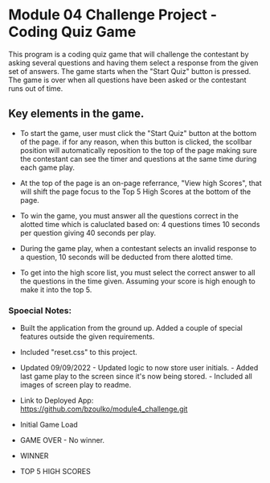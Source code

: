 # Module 04 Challenge Project - Coding Quiz Game
This program is a coding quiz game that will challenge the contestant by asking
several questions and having them select a response from the given set of answers.
The game starts when the "Start Quiz" button is pressed. The game is over when all questions have been asked or the contestant runs out of time. 


## Key elements in the game.
* To start the game, user must click the "Start Quiz" button at the bottom of the
  page.  if for any reason, when this button is clicked, the scollbar position will
  automatically reposition to the top of the page making sure the contestant can see the timer and questions at the same time during each game play.

* At the top of the page is an on-page referrance, "View high Scores", that will
  shift the page focus to the Top 5 High Scores at the bottom of the page.

* To win the game, you must answer all the questions correct in the alotted time
  which is caluclated based on: 4 questions times 10 seconds per question giving
  40 seconds per play.

* During the game play, when a contestant selects an invalid response to a question,
  10 seconds will be deducted from there alotted time.

* To get into the high score list, you must select the correct answer to all the
  questions in the time given. Assuming your score is high enough to make it into the
  top 5.


### Spoecial Notes:
* Built the application from the ground up. Added a couple of special features
  outside the given requirements.

* Included "reset.css" to this project.

* Updated 09/09/2022 - Updated logic to now store user initials.
                     - Added last game play to the screen since it's
                       now being stored.
                     - Included all images of screen play to readme.

* Link to Deployed App:  https://github.com/bzoulko/module4_challenge.git

* Initial Game Load


* GAME OVER - No winner.


* WINNER 


* TOP 5 HIGH SCORES
